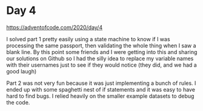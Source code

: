 # Day 4

https://adventofcode.com/2020/day/4


I solved part 1 pretty easily using a state machine to know if I was processing the same passport, then validating the whole thing when I saw a blank line. By this point some friends and I were getting into this and sharing our solutions on Github so I had the silly idea to replace my variable names with their usernames just to see if they would notice (they did, and we had a good laugh)


Part 2 was not very fun because it was just implementing a bunch of rules. I ended up with some spaghetti nest of if statements and it was easy to have hard to find bugs. I relied heavily on the smaller example datasets to debug the code.